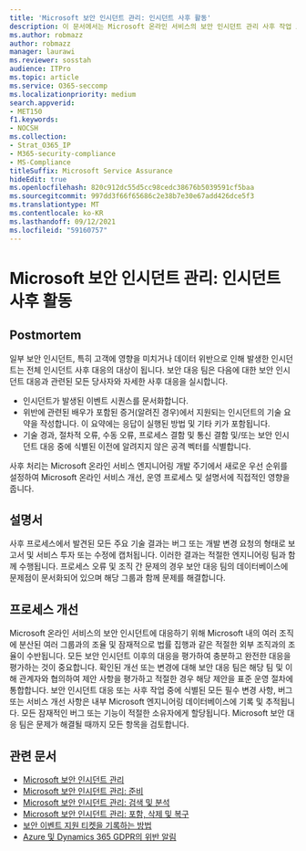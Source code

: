 ```yaml
---
title: 'Microsoft 보안 인시던트 관리: 인시던트 사후 활동'
description: 이 문서에서는 Microsoft 온라인 서비스의 보안 인시던트 관리 사후 작업 프로세스에 대해 간략하게 소개합니다.
ms.author: robmazz
author: robmazz
manager: laurawi
ms.reviewer: sosstah
audience: ITPro
ms.topic: article
ms.service: O365-seccomp
ms.localizationpriority: medium
search.appverid:
- MET150
f1.keywords:
- NOCSH
ms.collection:
- Strat_O365_IP
- M365-security-compliance
- MS-Compliance
titleSuffix: Microsoft Service Assurance
hideEdit: true
ms.openlocfilehash: 820c912dc55d5cc98cedc38676b5039591cf5baa
ms.sourcegitcommit: 997dd3f66f65686c2e38b7e30e67add426dce5f3
ms.translationtype: MT
ms.contentlocale: ko-KR
ms.lasthandoff: 09/12/2021
ms.locfileid: "59160757"
---
```

# <a name="microsoft-security-incident-management-post-incident-activity"></a>Microsoft 보안 인시던트 관리: 인시던트 사후 활동

## <a name="postmortem"></a>Postmortem

일부 보안 인시던트, 특히 고객에 영향을 미치거나 데이터 위반으로 인해 발생한 인시던트는 전체 인시던트 사후 대응의 대상이 됩니다. 보안 대응 팀은 다음에 대한 보안 인시던트 대응과 관련된 모든 당사자와 자세한 사후 대응을 실시합니다.

- 인시던트가 발생된 이벤트 시퀀스를 문서화합니다.
- 위반에 관련된 배우가 포함된 증거(알려진 경우)에서 지원되는 인시던트의 기술 요약을 작성합니다. 이 요약에는 응답이 실행된 방법 및 기타 키가 포함됩니다.
- 기술 경과, 절차적 오류, 수동 오류, 프로세스 결함 및 통신 결함 및/또는 보안 인시던트 대응 중에 식별된 이전에 알려지지 않은 공격 벡터를 식별합니다.

사후 처리는 Microsoft 온라인 서비스 엔지니어링 개발 주기에서 새로운 우선 순위를 설정하여 Microsoft 온라인 서비스 개선, 운영 프로세스 및 설명서에 직접적인 영향을 줍니다.

## <a name="documentation"></a>설명서

사후 프로세스에서 발견된 모든 주요 기술 결과는 버그 또는 개발 변경 요청의 형태로 보고서 및 서비스 투자 또는 수정에 캡처됩니다. 이러한 결과는 적절한 엔지니어링 팀과 함께 수행됩니다. 프로세스 오류 및 조직 간 문제의 경우 보안 대응 팀의 데이터베이스에 문제점이 문서화되어 있으며 해당 그룹과 함께 문제를 해결합니다.

## <a name="process-improvement"></a>프로세스 개선

Microsoft 온라인 서비스의 보안 인시던트에 대응하기 위해 Microsoft 내의 여러 조직에 분산된 여러 그룹과의 조율 및 잠재적으로 법률 집행과 같은 적절한 외부 조직과의 조율이 수반됩니다. 모든 보안 인시던트 이후의 대응을 평가하여 충분하고 완전한 대응을 평가하는 것이 중요합니다. 확인된 개선 또는 변경에 대해 보안 대응 팀은 해당 팀 및 이해 관계자와 협의하여 제안 사항을 평가하고 적절한 경우 해당 제안을 표준 운영 절차에 통합합니다. 보안 인시던트 대응 또는 사후 작업 중에 식별된 모든 필수 변경 사항, 버그 또는 서비스 개선 사항은 내부 Microsoft 엔지니어링 데이터베이스에 기록 및 추적됩니다. 모든 잠재적인 버그 또는 기능이 적절한 소유자에게 할당됩니다. Microsoft 보안 대응 팀은 문제가 해결될 때까지 모든 항목을 검토합니다.

## <a name="related-articles"></a>관련 문서

- [Microsoft 보안 인시던트 관리](assurance-security-incident-management.md)
- [Microsoft 보안 인시던트 관리: 준비](assurance-sim-preparation.md)
- [Microsoft 보안 인시던트 관리: 검색 및 분석](assurance-sim-detection-analysis.md)
- [Microsoft 보안 인시던트 관리: 포함, 삭제 및 복구](assurance-sim-containment-eradication-recovery.md)
- [보안 이벤트 지원 티켓을 기록하는 방법](/azure/security/fundamentals/event-support-ticket)
- [Azure 및 Dynamics 365 GDPR의 위반 알림](/compliance/regulatory/gdpr-breach-azure-dynamics)
